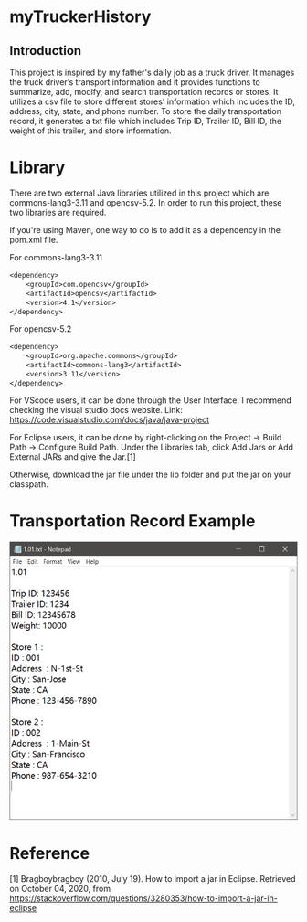 # myTruckerHistory

## Introduction

This project is inspired by my father's daily job as a truck driver. It manages the truck driver’s transport information and it provides functions to summarize, add, modify, and search transportation records or stores. It utilizes a csv file to store different stores' information which includes the ID, address, city, state, and phone number. To store the daily transportation record, it generates a txt file which includes Trip ID, Trailer ID, Bill ID, the weight of this trailer, and store information.


# Library

There are two external Java libraries utilized in this project which are commons-lang3-3.11 and opencsv-5.2. In order to run this project, these two libraries are required. 

If you're using Maven, one way to do is to add it as a dependency in the pom.xml file.

For commons-lang3-3.11
```
<dependency> 
    <groupId>com.opencsv</groupId> 
    <artifactId>opencsv</artifactId> 
    <version>4.1</version> 
</dependency> 
```

For opencsv-5.2
```
<dependency>
    <groupId>org.apache.commons</groupId>
    <artifactId>commons-lang3</artifactId>
    <version>3.11</version>
</dependency>
```

For VScode users, it can be done through the User Interface. I recommend checking the visual studio docs website. Link: https://code.visualstudio.com/docs/java/java-project

For Eclipse users, it can be done by right-clicking on the Project → Build Path → Configure Build Path. Under the Libraries tab, click Add Jars or Add External JARs and give the Jar.[1]

Otherwise, download the jar file under the lib folder and put the jar on your classpath.

# Transportation Record Example

![Image](images/daily-transportation-record-example.png)

# Reference

[1] Bragboybragboy (2010, July 19). How to import a jar in Eclipse. Retrieved on October 04, 2020, from https://stackoverflow.com/questions/3280353/how-to-import-a-jar-in-eclipse
